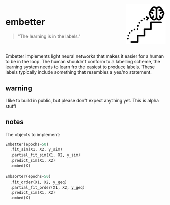 <img src="icon.png" width="125" height="125" align="right" />

# embetter

> "The learning is in the labels."

<br> 

Embetter implements light neural networks that makes it easier for a human to be in the loop. The
human shouldn't conform to a labelling scheme, the learning system needs to learn fro the easiest
to produce labels. These labels typically include something that resembles a yes/no statement.

## warning 

I like to build in public, but please don't expect anything yet. This is alpha stuff!

## notes 

The objects to implement:

```python
Embetter(epochs=50)
  .fit_sim(X1, X2, y_sim)
  .partial_fit_sim(X1, X2, y_sim)
  .predict_sim(X1, X2)
  .embed(X)

Embsorter(epochs=50)
  .fit_order(X1, X2, y_geq)
  .partial_fit_order(X1, X2, y_geq)
  .predict_sim(X1, X2)
  .embed(X)
```

